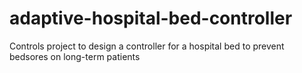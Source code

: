 # adaptive-hospital-bed-controller
Controls project to design a controller for a hospital bed to prevent bedsores on long-term patients
